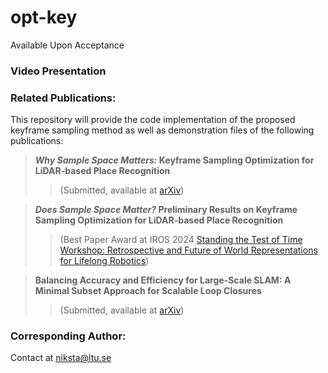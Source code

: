 # opt-key

Available Upon Acceptance

### Video Presentation

### Related Publications:

This repository will provide the code implementation of the proposed keyframe sampling method as well as demonstration files of the following publications:

>  **_Why Sample Space Matters:_ Keyframe Sampling Optimization for LiDAR-based Place Recognition**
>> (Submitted, available at [arXiv](https://arxiv.org/abs/2410.02643))

> **_Does Sample Space Matter?_ Preliminary Results on Keyframe Sampling Optimization for LiDAR-based Place Recognition**
>> (Best Paper Award at IROS 2024 [Standing the Test of Time Workshop: Retrospective and Future of World Representations for Lifelong Robotics](https://montrealrobotics.ca/test-of-time-workshop/papers/))

>  **Balancing Accuracy and Efficiency for Large-Scale SLAM: A Minimal Subset Approach for Scalable Loop Closures**
>> (Submitted, available at [arXiv](https://arxiv.org/abs/2501.01791))

### Corresponding Author:
Contact at niksta@ltu.se
